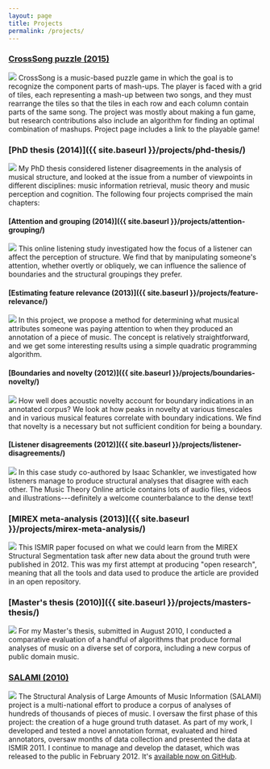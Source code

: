 ```yaml
---
layout: page
title: Projects
permalink: /projects/
---
```


### [CrossSong puzzle (2015)](https://staff.aist.go.jp/jun.kato/CrossSong/)
<a class="project_icon" href="https://staff.aist.go.jp/jun.kato/CrossSong/"><img src="{{ site.baseurl }}/images/thumbnail_crosssong.png" /></a>
CrossSong is a music-based puzzle game in which the goal is to recognize the component parts of mash-ups. The player is faced with a grid of tiles, each representing a mash-up between two songs, and they must rearrange the tiles so that the tiles in each row and each column contain parts of the same song. The project was mostly about making a fun game, but research contributions also include an algorithm for finding an optimal combination of mashups. Project page includes a link to the playable game!

### [PhD thesis (2014)]({{ site.baseurl }}/projects/phd-thesis/)
<a class="project_icon" href="{{ site.baseurl }}/projects/phd-thesis/"><img src="{{ site.baseurl }}/images/thumbnail_phd.png" /></a>
My PhD thesis considered listener disagreements in the analysis of musical structure, and looked at the issue from a number of viewpoints in different disciplines: music information retrieval, music theory and music perception and cognition. The following four projects comprised the main chapters:

#### [Attention and grouping (2014)]({{ site.baseurl }}/projects/attention-grouping/)
<a class="project_icon" href="{{ site.baseurl }}/projects/attention-grouping/"><img src="{{ site.baseurl }}/images/thumbnail_attention.png" /></a>
This online listening study investigated how the focus of a listener can affect the perception of structure. We find that by manipulating someone's attention, whether overtly or obliquely, we can influence the salience of boundaries and the structural groupings they prefer.

#### [Estimating feature relevance (2013)]({{ site.baseurl }}/projects/feature-relevance/)
<a class="project_icon" href="{{ site.baseurl }}/projects/feature_relevance/"><img src="{{ site.baseurl }}/images/thumbnail_relevance.png" /></a>
In this project, we propose a method for determining what musical attributes someone was paying attention to when they produced an annotation of a piece of music. The concept is relatively straightforward, and we get some interesting results using a simple quadratic programming algorithm.

#### [Boundaries and novelty (2012)]({{ site.baseurl }}/projects/boundaries-novelty/)
<a class="project_icon" href="{{ site.baseurl }}/projects/boundaries-novelty/"><img src="{{ site.baseurl }}/images/thumbnail_boundaries.png" /></a>
How well does acoustic novelty account for boundary indications in an annotated corpus? We look at how peaks in novelty at various timescales and in various musical features correlate with boundary indications. We find that novelty is a necessary but not sufficient condition for being a boundary.

#### [Listener disagreements (2012)]({{ site.baseurl }}/projects/listener-disagreements/)
<a class="project_icon" href="{{ site.baseurl }}/projects/listener-disagreements/"><img src="{{ site.baseurl }}/images/thumbnail_listeners.png" /></a>
In this case study co-authored by Isaac Schankler, we investigated how listeners manage to produce structural analyses that disagree with each other. The Music Theory Online article contains lots of audio files, videos and illustrations---definitely a welcome counterbalance to the dense text!

### [MIREX meta-analysis (2013)]({{ site.baseurl }}/projects/mirex-meta-analysis/)
<a class="project_icon" href="{{ site.baseurl }}/projects/mirex-meta-analysis/"><img src="{{ site.baseurl }}/images/thumbnail_mirexmeta.png" /></a>
This ISMIR paper focused on what we could learn from the MIREX Structural Segmentation task after new data about the ground truth were published in 2012. This was my first attempt at producing "open research", meaning that all the tools and data used to produce the article are provided in an open repository.

### [Master's thesis (2010)]({{ site.baseurl }}/projects/masters-thesis/)
<a class="project_icon" href="{{ site.baseurl }}/projects/masters-thesis/"><img src="{{ site.baseurl }}/images/thumbnail_masters.png" /></a>
For my Master's thesis, submitted in August 2010, I conducted a comparative evaluation of a handful of algorithms that produce formal analyses of music on a diverse set of corpora, including a new corpus of public domain music.

### [SALAMI (2010)](http://ddmal.music.mcgill.ca/research/salami/)
<a class="project_icon" href="http://ddmal.music.mcgill.ca/research/salami/"><img src="{{ site.baseurl }}/images/thumbnail_salami.png" /></a>
The Structural Analysis of Large Amounts of Music Information (SALAMI) project is a multi-national effort to produce a corpus of analyses of hundreds of thousands of pieces of music. I oversaw the first phase of this project: the creation of a huge ground truth dataset. As part of my work, I developed and tested a novel annotation format, evaluated and hired annotators, oversaw months of data collection and presented the data at ISMIR 2011. I continue to manage and develop the dataset, which was released to the public in February 2012. It's [available now on GitHub](https://github.com/DDMAL/salami-data-public).
